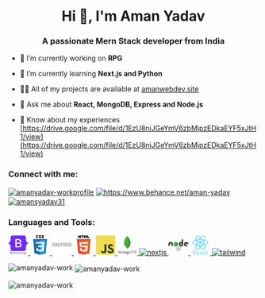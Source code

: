 <h1 align="center">Hi 👋, I'm Aman Yadav</h1>
<h3 align="center">A passionate Mern Stack developer from India</h3>

- 🔭 I’m currently working on **RPG**

- 🌱 I’m currently learning **Next.js and Python**

- 👨‍💻 All of my projects are available at [amanwebdev.site](amanwebdev.site)

- 💬 Ask me about **React, MongoDB, Express and Node.js**

- 📄 Know about my experiences [https://drive.google.com/file/d/1EzU8niJGeYmV6zbMjpzEDkaEYF5xJtH1/view](https://drive.google.com/file/d/1EzU8niJGeYmV6zbMjpzEDkaEYF5xJtH1/view)

<h3 align="left">Connect with me:</h3>
<p align="left">
<a href="https://linkedin.com/in/amanyadav-workprofile" target="blank"><img align="center" src="https://raw.githubusercontent.com/rahuldkjain/github-profile-readme-generator/master/src/images/icons/Social/linked-in-alt.svg" alt="amanyadav-workprofile" height="30" width="40" /></a>
<a href="https://www.behance.net/https://www.behance.net/aman-yadav" target="blank"><img align="center" src="https://raw.githubusercontent.com/rahuldkjain/github-profile-readme-generator/master/src/images/icons/Social/behance.svg" alt="https://www.behance.net/aman-yadav" height="30" width="40" /></a>
<a href="https://www.hackerrank.com/amansyadav31" target="blank"><img align="center" src="https://raw.githubusercontent.com/rahuldkjain/github-profile-readme-generator/master/src/images/icons/Social/hackerrank.svg" alt="amansyadav31" height="30" width="40" /></a>
</p>

<h3 align="left">Languages and Tools:</h3>
<p align="left"> <a href="https://getbootstrap.com" target="_blank" rel="noreferrer"> <img src="https://raw.githubusercontent.com/devicons/devicon/master/icons/bootstrap/bootstrap-plain-wordmark.svg" alt="bootstrap" width="40" height="40"/> </a> <a href="https://www.w3schools.com/css/" target="_blank" rel="noreferrer"> <img src="https://raw.githubusercontent.com/devicons/devicon/master/icons/css3/css3-original-wordmark.svg" alt="css3" width="40" height="40"/> </a> <a href="https://expressjs.com" target="_blank" rel="noreferrer"> <img src="https://raw.githubusercontent.com/devicons/devicon/master/icons/express/express-original-wordmark.svg" alt="express" width="40" height="40"/> </a> <a href="https://www.w3.org/html/" target="_blank" rel="noreferrer"> <img src="https://raw.githubusercontent.com/devicons/devicon/master/icons/html5/html5-original-wordmark.svg" alt="html5" width="40" height="40"/> </a> <a href="https://developer.mozilla.org/en-US/docs/Web/JavaScript" target="_blank" rel="noreferrer"> <img src="https://raw.githubusercontent.com/devicons/devicon/master/icons/javascript/javascript-original.svg" alt="javascript" width="40" height="40"/> </a> <a href="https://www.mongodb.com/" target="_blank" rel="noreferrer"> <img src="https://raw.githubusercontent.com/devicons/devicon/master/icons/mongodb/mongodb-original-wordmark.svg" alt="mongodb" width="40" height="40"/> </a> <a href="https://nextjs.org/" target="_blank" rel="noreferrer"> <img src="https://cdn.worldvectorlogo.com/logos/nextjs-2.svg" alt="nextjs" width="40" height="40"/> </a> <a href="https://nodejs.org" target="_blank" rel="noreferrer"> <img src="https://raw.githubusercontent.com/devicons/devicon/master/icons/nodejs/nodejs-original-wordmark.svg" alt="nodejs" width="40" height="40"/> </a> <a href="https://reactjs.org/" target="_blank" rel="noreferrer"> <img src="https://raw.githubusercontent.com/devicons/devicon/master/icons/react/react-original-wordmark.svg" alt="react" width="40" height="40"/> </a> <a href="https://tailwindcss.com/" target="_blank" rel="noreferrer"> <img src="https://www.vectorlogo.zone/logos/tailwindcss/tailwindcss-icon.svg" alt="tailwind" width="40" height="40"/> </a> </p>

<p><img align="left" src="https://github-readme-stats.vercel.app/api/top-langs?username=amanyadav-work&show_icons=true&locale=en&layout=compact" alt="amanyadav-work" /></p>

<p>&nbsp;<img align="center" src="https://github-readme-stats.vercel.app/api?username=amanyadav-work&show_icons=true&locale=en" alt="amanyadav-work" /></p>

<p><img align="center" src="https://github-readme-streak-stats.herokuapp.com/?user=amanyadav-work&" alt="amanyadav-work" /></p>
